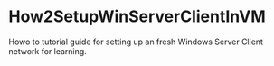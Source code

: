 # How2SetupWinServerClientInVM
Howo to tutorial guide for setting up an fresh Windows Server Client network for learning.
